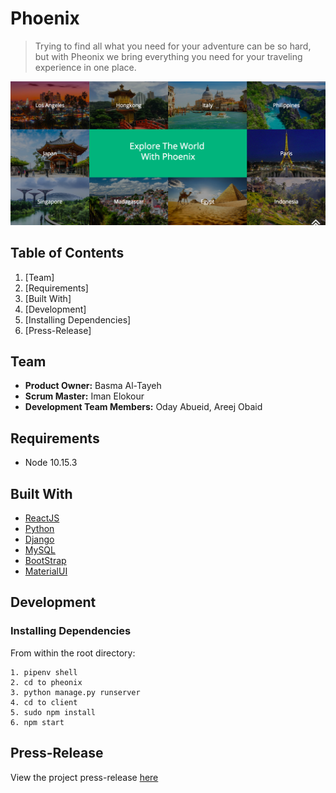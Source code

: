# Phoenix
>Trying to find all what you need for your adventure can be so hard, but with Pheonix we 
>bring everything you need for your traveling experience in one place.


![alt text](/readme.png)

## Table of Contents
1. [Team]
2. [Requirements]
3. [Built With]
4. [Development]
5. [Installing Dependencies]
6. [Press-Release]

## Team 
* **Product Owner:** Basma Al-Tayeh
* **Scrum Master:** Iman Elokour
* **Development Team Members:** Oday Abueid, Areej Obaid

## Requirements
* Node 10.15.3

## Built With
* [ReactJS](https://reactjs.org/)
* [Python](https://www.python.org/) 
* [Django](https://www.djangoproject.com/)
* [MySQL](https://www.mysql.com/)
* [BootStrap](https://getbootstrap.com/)
* [MaterialUI](https://material-ui.com/)

## Development
### Installing Dependencies
From within the root directory:
```
1. pipenv shell
2. cd to pheonix
3. python manage.py runserver
4. cd to client
5. sudo npm install 
6. npm start 
```

## Press-Release
View the project press-release [here](/_PRESS-RELEASE.md)


